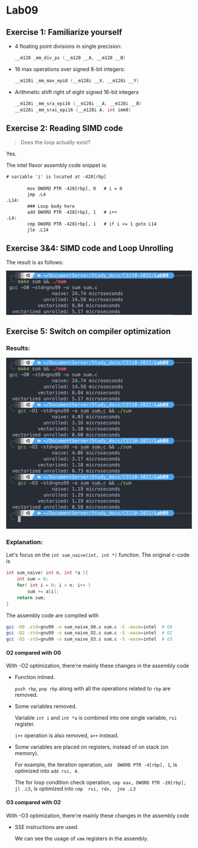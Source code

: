 # Lab09



## Exercise 1: Familiarize yourself

- 4 floating point divisions in single precision: 

  ```c
  __m128 _mm_div_ps (__m128 __A, __m128 __B)
  ```

- 16 max operations over signed 8-bit integers:

  ```c
  __m128i _mm_max_epi8 (__m128i __X, __m128i __Y)
  ```

- Arithmetic shift right of eight signed 16-bit integers

  ```c
  __m128i _mm_sra_epi16 (__m128i __A, __m128i __B)
  __m128i _mm_srai_epi16 (__m128i A, int imm8)
  ```



## Exercise 2: Reading SIMD code

> Does the loop actually exist?

Yes.

The intel flavor assembly code snippet is:

```assembly
# variable 'i' is located at -428[rbp]

		mov	DWORD PTR -428[rbp], 0   # i = 0
		jmp	.L4
.L14:
		### Loop body here 
		add	DWORD PTR -428[rbp], 1   # i++
.L4:
		cmp	DWORD PTR -428[rbp], 1   # if i <= 1 goto L14
		jle	.L14
```





## Exercise 3&4: SIMD code and Loop Unrolling

The result is as follows:

<img src="lab9.assets/IMG_8568.png" alt="IMG_8568" style="zoom:50%;" />



## Exercise 5: Switch on compiler optimization

### Results:

<img src="lab9.assets/IMG_9308.png" alt="IMG_9308" style="zoom: 50%;" />



### Explanation:

Let's focus on the `int sum_naive(int, int *)` function. The original c-code is 

```c
int sum_naive( int n, int *a ){
    int sum = 0;
    for( int i = 0; i < n; i++ )
        sum += a[i];
    return sum;
}
```

The assembly code are compiled with 

```sh
gcc -O0 -std=gnu99 -o sum_naive_O0.s sum.c -S -masm=intel  # O0
gcc -O2 -std=gnu99 -o sum_naive_O2.s sum.c -S -masm=intel  # O2
gcc -O3 -std=gnu99 -o sum_naive_O3.s sum.c -S -masm=intel  # O3
```

#### O2 compared with O0

With -O2 optimization, there're mainly these changes in the assembly code

- Function inlined.

  `push rbp`, `pop rbp` along with all the operations related to `rbp` are removed.

- Some variables removed.

  Variable `int i` and `int *a` is combined into one single variable, `rsi` register.

  `i++` operation is also removed, `a++` instead.

- Some variables are placed on registers, instead of on stack (on memory).

  For example, the iteration operation, `add  DWORD PTR -4[rbp], 1`, is optimized into `add rsi, 4`.

  The for loop condition check operation, `cmp eax, DWORD PTR -20[rbp], jl .L5`, is optimized into `cmp  rsi, rdx,  jne .L3`

#### O3 compared with O2

With -O3 optimization, there're mainly these changes in the assembly code

- SSE instructions are used. 

  We can see the usage of `xmm` registers in the assembly.

  
